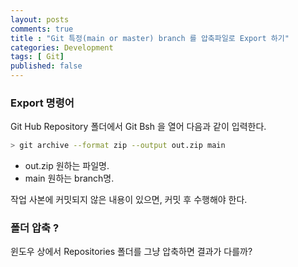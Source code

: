 ```yaml
---
layout: posts
comments: true
title : "Git 특정(main or master) branch 를 압축파일로 Export 하기"
categories: Development
tags: [ Git]
published: false
---
```


### Export 명령어

Git Hub Repository 폴더에서 Git Bsh 을 열어 다음과 같이 입력한다.

```sh
> git archive --format zip --output out.zip main
```

- out.zip 원하는 파일명.
- main 원하는 branch명.

작업 사본에 커밋되지 않은 내용이 있으면, 커밋 후 수행해야 한다.

### 폴더 압축 ?

윈도우 상에서 Repositories 폴더를 그냥 압축하면 결과가 다를까?

